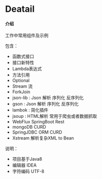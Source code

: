 # Deatail

#### 介绍
工作中常用组件及示例

包含：

- 函数式接口
- 接口新特性
- Lambda表达式
- 方法引用
- Optional
- Stream 流
- ForkJoin 
- json-lib : Json 解析 序列化 反序列化
- gson : Json 解析 序列化 反序列化
- lambok : 简化插件
- jsoup : HTML解析 常用于爬虫或者数据抓取
- WebFlux SpringBoot Rest
- mongoDB  CURD
- SpringJDBC ORM  CURD
- Xstream 解析复杂XML to Bean


说明：

- 项目基于Java8
- 编辑器 IDEA
- 字符编码 UTF-8


